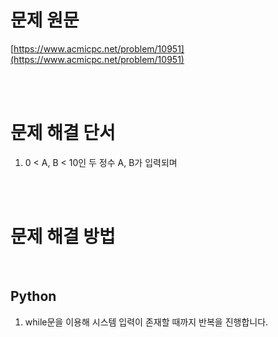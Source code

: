 # 문제 원문

[https://www.acmicpc.net/problem/10951](https://www.acmicpc.net/problem/10951)

<br><br>

# 문제 해결 단서

1. 0 < A, B < 10인 두 정수 A, B가 입력되며

<br><br>

# 문제 해결 방법

<br>

## Python

1. while문을 이용해 시스템 입력이 존재할 때까지 반복을 진행합니다.
